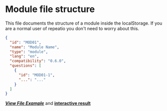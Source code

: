 # Module file structure

This file documents the structure of a module inside the localStorage. If you are a normal user of repeatio you don't need to worry about this.

```json
{
  "id": "MOD01",
  "name": "Module Name",
  "type": "module",
  "lang": "en",
  "compatibility": "0.6.0",
  "questions": [
    {
      "id": "MOD01-1",
      "...": "..."
    }
  ]
}
```

**_[View File Example](../../public/data.json)_** and **[interactive result](https://repeatio.netlify.app/module/types_1/all-questions)**
